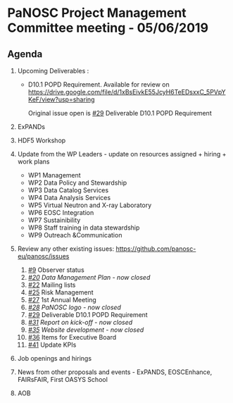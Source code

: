 PaNOSC Project Management Committee meeting - 05/06/2019
========================================================

Agenda
------

1. Upcoming Deliverables :

	* D10.1 POPD Requirement. 
	    Available for review on https://drive.google.com/file/d/1xBsEivkE55JcyH6TeEDsxxC_5PVpYKeF/view?usp=sharing
	    
	    Original issue open is [#29](https://github.com/panosc-eu/panosc/issues/29) Deliverable D10.1 POPD Requirement

2. ExPANDs 

3. HDF5 Workshop 

4. Update from the WP Leaders - update on resources assigned + hiring + work plans
	*    WP1 Management
	*    WP2 Data Policy and Stewardship
	*    WP3 Data Catalog Services
	*    WP4 Data Analysis Services
	*    WP5 Virtual Neutron and X-ray Laboratory
	*    WP6 EOSC Integration
	*    WP7 Sustainibility
	*    WP8 Staff training in data stewardship
	*    WP9 Outreach &Communication

5. Review any other existing issues: https://github.com/panosc-eu/panosc/issues
	1. [#9](https://github.com/panosc-eu/panosc/issues/9) Observer status
	3. *[#20](https://github.com/panosc-eu/panosc/issues/20) Data Management Plan - now closed*
	4. [#22](https://github.com/panosc-eu/panosc/issues/22) Mailing lists
	5. [#25](https://github.com/panosc-eu/panosc/issues/25) Risk Management
	6. [#27](https://github.com/panosc-eu/panosc/issues/27) 1st Annual Meeting
	7. *[#28](https://github.com/panosc-eu/panosc/issues/28) PaNOSC logo - now closed*
	8. [#29](https://github.com/panosc-eu/panosc/issues/29) Deliverable D10.1 POPD Requirement
	9. *[#31](https://github.com/panosc-eu/panosc/issues/31) Report on kick-off - now closed*
	10. *[#35](https://github.com/panosc-eu/panosc/issues/35) Website development - now closed*
	11. [#36](https://github.com/panosc-eu/panosc/issues/36) Items for Executive Board
	12. [#41](https://github.com/panosc-eu/panosc/issues/36) Update KPIs

6. Job openings and hirings

7. News from other proposals and events - ExPANDS, EOSCEnhance, FAIRsFAIR, First OASYS School

8. AOB

